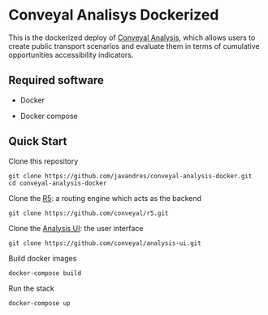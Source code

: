 # Conveyal Analisys Dockerized

This is the dockerized deploy of [Conveyal Analysis](http://conveyal.com/analysis), which allows users to create public transport scenarios and evaluate them in terms of cumulative opportunities accessibility indicators.

## Required software

- Docker

- Docker compose

## Quick Start

Clone this repository

```
git clone https://github.com/javandres/conveyal-analysis-docker.git
cd conveyal-analysis-docker
```
Clone the [R5](https://github.com/conveyal/r5): a routing engine which acts as the backend

```
git clone https://github.com/conveyal/r5.git
```

Clone the [Analysis UI](https://github.com/conveyal/analysis-ui): the user interface

```
git clone https://github.com/conveyal/analysis-ui.git
```

Build docker images

```
docker-compose build
```

Run the stack

```
docker-compose up
```


